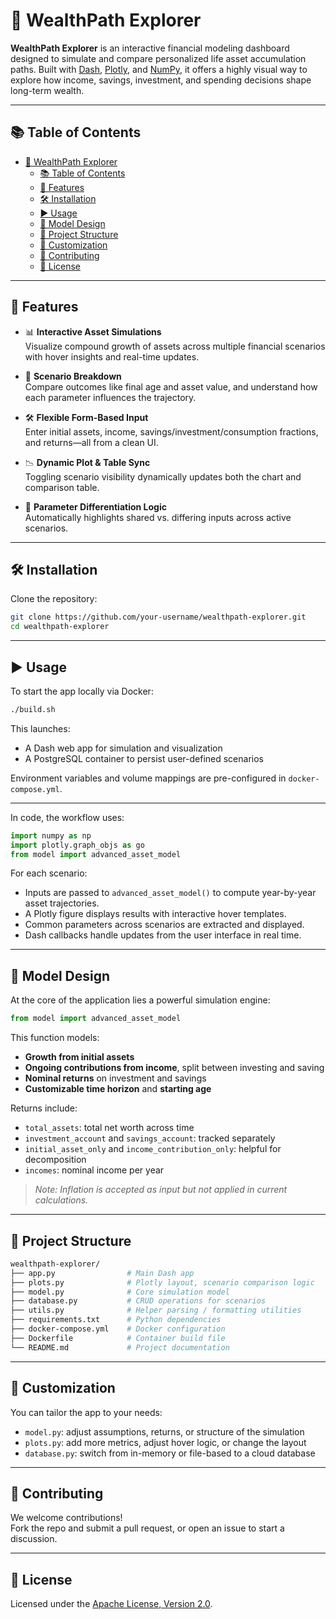 # 💼 WealthPath Explorer

**WealthPath Explorer** is an interactive financial modeling dashboard designed to simulate and compare personalized life asset accumulation paths. Built with [Dash](https://dash.plotly.com/), [Plotly](https://plotly.com/), and [NumPy](https://numpy.org/), it offers a highly visual way to explore how income, savings, investment, and spending decisions shape long-term wealth.

---

## 📚 Table of Contents

- [💼 WealthPath Explorer](#-wealthpath-explorer)
  - [📚 Table of Contents](#-table-of-contents)
  - [🚀 Features](#-features)
  - [🛠 Installation](#-installation)
  - [▶️ Usage](#️-usage)
  - [🧠 Model Design](#-model-design)
  - [📁 Project Structure](#-project-structure)
  - [🧰 Customization](#-customization)
  - [🤝 Contributing](#-contributing)
  - [📄 License](#-license)

---

## 🚀 Features

- 📊 **Interactive Asset Simulations**  
  Visualize compound growth of assets across multiple financial scenarios with hover insights and real-time updates.

- 🧠 **Scenario Breakdown**  
  Compare outcomes like final age and asset value, and understand how each parameter influences the trajectory.

- 🛠 **Flexible Form-Based Input**  
  Enter initial assets, income, savings/investment/consumption fractions, and returns—all from a clean UI.

- 📉 **Dynamic Plot & Table Sync**  
  Toggling scenario visibility dynamically updates both the chart and comparison table.

- 🧮 **Parameter Differentiation Logic**  
  Automatically highlights shared vs. differing inputs across active scenarios.

---

## 🛠 Installation

Clone the repository:

```bash
git clone https://github.com/your-username/wealthpath-explorer.git
cd wealthpath-explorer
```

---

## ▶️ Usage

To start the app locally via Docker:

```bash
./build.sh
```

This launches:
- A Dash web app for simulation and visualization
- A PostgreSQL container to persist user-defined scenarios

Environment variables and volume mappings are pre-configured in `docker-compose.yml`.

---

In code, the workflow uses:

```python
import numpy as np
import plotly.graph_objs as go
from model import advanced_asset_model
```

For each scenario:
- Inputs are passed to `advanced_asset_model()` to compute year-by-year asset trajectories.
- A Plotly figure displays results with interactive hover templates.
- Common parameters across scenarios are extracted and displayed.
- Dash callbacks handle updates from the user interface in real time.

---

## 🧠 Model Design

At the core of the application lies a powerful simulation engine:

```python
from model import advanced_asset_model
```

This function models:

- **Growth from initial assets**
- **Ongoing contributions from income**, split between investing and saving
- **Nominal returns** on investment and savings
- **Customizable time horizon** and **starting age**

Returns include:

- `total_assets`: total net worth across time
- `investment_account` and `savings_account`: tracked separately
- `initial_asset_only` and `income_contribution_only`: helpful for decomposition
- `incomes`: nominal income per year

> *Note: Inflation is accepted as input but not applied in current calculations.*

---

## 📁 Project Structure

```bash
wealthpath-explorer/
├── app.py                # Main Dash app
├── plots.py              # Plotly layout, scenario comparison logic
├── model.py              # Core simulation model
├── database.py           # CRUD operations for scenarios
├── utils.py              # Helper parsing / formatting utilities
├── requirements.txt      # Python dependencies
├── docker-compose.yml    # Docker configuration
├── Dockerfile            # Container build file
└── README.md             # Project documentation
```

---

## 🧰 Customization

You can tailor the app to your needs:

- `model.py`: adjust assumptions, returns, or structure of the simulation
- `plots.py`: add more metrics, adjust hover logic, or change the layout
- `database.py`: switch from in-memory or file-based to a cloud database

---

## 🤝 Contributing

We welcome contributions!  
Fork the repo and submit a pull request, or open an issue to start a discussion.

---

## 📄 License

Licensed under the [Apache License, Version 2.0](https://www.apache.org/licenses/LICENSE-2.0).  
